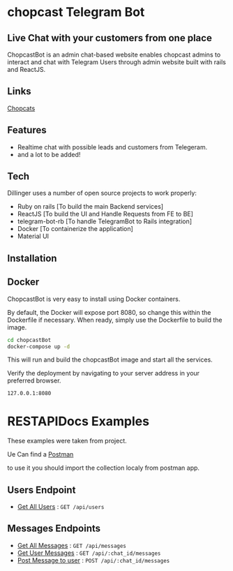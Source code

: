 # chopcast Telegram Bot
## Live Chat with your customers from one place 

ChopcastBot is an admin chat-based website enables chopcast admins to interact and chat with Telegram Users through admin website built with rails and ReactJS.

## Links

[Chopcats](https://t.me/chopcastbot)

## Features

- Realtime chat with possible leads and customers from Telegeram.
- and a lot to be added!


## Tech

Dillinger uses a number of open source projects to work properly:

- Ruby on rails [To build the main Backend services]
- ReactJS [To build the UI and Handle Requests from FE to BE]
- telegram-bot-rb [To handle TelegramBot to Rails integration]
- Docker [To containerize the application]
- Material UI 


## Installation

## Docker

ChopcastBot is very easy to install using Docker containers.

By default, the Docker will expose port 8080, so change this within the
Dockerfile if necessary. When ready, simply use the Dockerfile to
build the image.

```sh
cd chopcastBot
docker-compose up -d
```

This will run and build the chopcastBot image and start all the services.

Verify the deployment by navigating to your server address in
your preferred browser.

```sh
127.0.0.1:8080
```
# RESTAPIDocs Examples

These examples were taken from project.

Ue Can find a [Postman](https://www.getpostman.com/collections/d300b931b9c14c6c0c8b)

to use it you should import the collection localy from postman app.

## Users Endpoint

* [Get All Users](readme/GetUsers.md) : `GET /api/users`

## Messages Endpoints

* [Get All Messages](readme/GetAllMessages.md) : `GET /api/messages`
* [Get User Messages](readme/GetUserMessages.md) : `GET /api/:chat_id/messages`
* [Post Message to user](readme/PostMessages.md) : `POST /api/:chat_id/messages`
